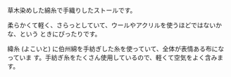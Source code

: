 草木染めした綿糸で手織りしたストールです。

柔らかくて軽く、さらっとしていて、ウールやアクリルを使うほどではないかな、という
ときにぴったりです。

緯糸 (よこいと) に伯州綿を手紡ぎした糸を使っていて、全体が表情ある布になっていま
す。手紡ぎ糸をたくさん使用しているので、軽くて空気をよく含みます。
